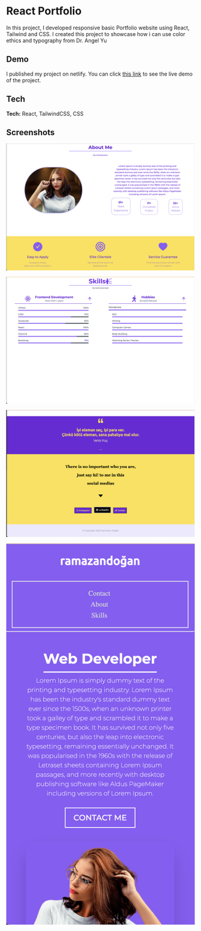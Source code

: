 # React Portfolio

In this project, I developed responsive basic Portfolio website using React, Tailwind and CSS. I created this project to showcase how i can use color ethics and typography from Dr. Angel Yu

## Demo

I published my project on netlify. You can click [this link](https://react-portfoilo-demo.netlify.app/)
to see the live demo of the project.

## Tech

**Tech:** React, TailwindCSS, CSS

## Screenshots

![App Screenshot](https://raw.githubusercontent.com/ramazandogna/portfolio-react-dem/main/src/assets/img/1.png)

![App Screenshot](https://github.com/ramazandogna/portfolio-react-dem/blob/main/src/assets/img/2.png?raw=true)

![App Screenshot](https://github.com/ramazandogna/portfolio-react-dem/blob/main/src/assets/img/3.png?raw=true)

![App Screenshot](https://github.com/ramazandogna/portfolio-react-dem/blob/main/src/assets/img/4.png?raw=true)
